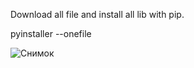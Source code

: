 Download all file and install all lib with pip. 

pyinstaller --onefile


![Снимок](https://user-images.githubusercontent.com/63393603/232420519-74f958b8-51a9-4b1e-af97-ea20dacd31a5.PNG)
